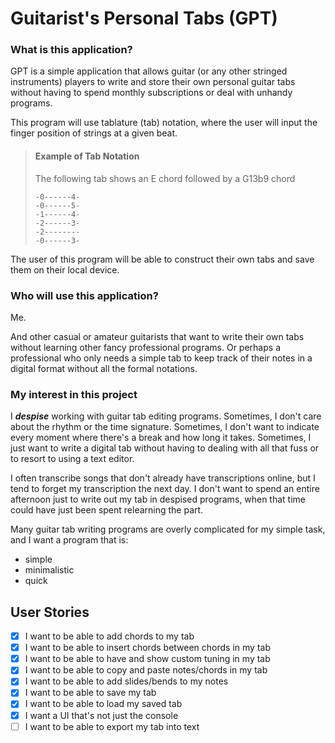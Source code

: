 # Guitarist's Personal Tabs (GPT)

### What is this application?
GPT is a simple application that allows guitar
(or any other stringed instruments) players to write and store
their own personal guitar tabs without having to spend monthly
subscriptions or deal with unhandy programs.

This program will use tablature (tab) notation, where the user
will input the finger position of strings at a given beat.

> #### Example of Tab Notation
> 
> The following tab shows an E chord followed by a G13b9 chord
> ```
> -0------4-
> -0------5-
> -1------4-
> -2------3-
> -2--------
> -0------3-
> ```

The user of this program will be able to construct their own tabs
and save them on their local device.

### Who will use this application?

Me.

And other casual or amateur guitarists that want to write their own tabs
without learning other fancy professional programs. Or perhaps a
professional who only needs a simple tab to keep track of their
notes in a digital format without all the formal notations.

### My interest in this project
I ***despise*** working with guitar tab editing programs. Sometimes,
I don't care about the rhythm or the time signature. Sometimes,
I don't want to indicate every moment where there's a break and
how long it takes. Sometimes, I just want to write a digital tab
without having to dealing with all that fuss or to resort to using
a text editor.

I often transcribe songs that don't already have transcriptions online,
but I tend to forget my transcription the next day. I don't want to
spend an entire afternoon just to write out my tab in despised
programs, when that time could have just been spent relearning the part.

Many guitar tab writing programs are overly complicated for my
simple task, and I want a program that is:
- simple
- minimalistic
- quick




## User Stories
- [x] I want to be able to add chords to my tab
- [x] I want to be able to insert chords between chords in my tab
- [x] I want to be able to have and show custom tuning in my tab
- [x] I want to be able to copy and paste notes/chords in my tab
- [x] I want to be able to add slides/bends to my notes
- [x] I want to be able to save my tab
- [x] I want to be able to load my saved tab
- [x] I want a UI that's not just the console
- [ ] I want to be able to export my tab into text